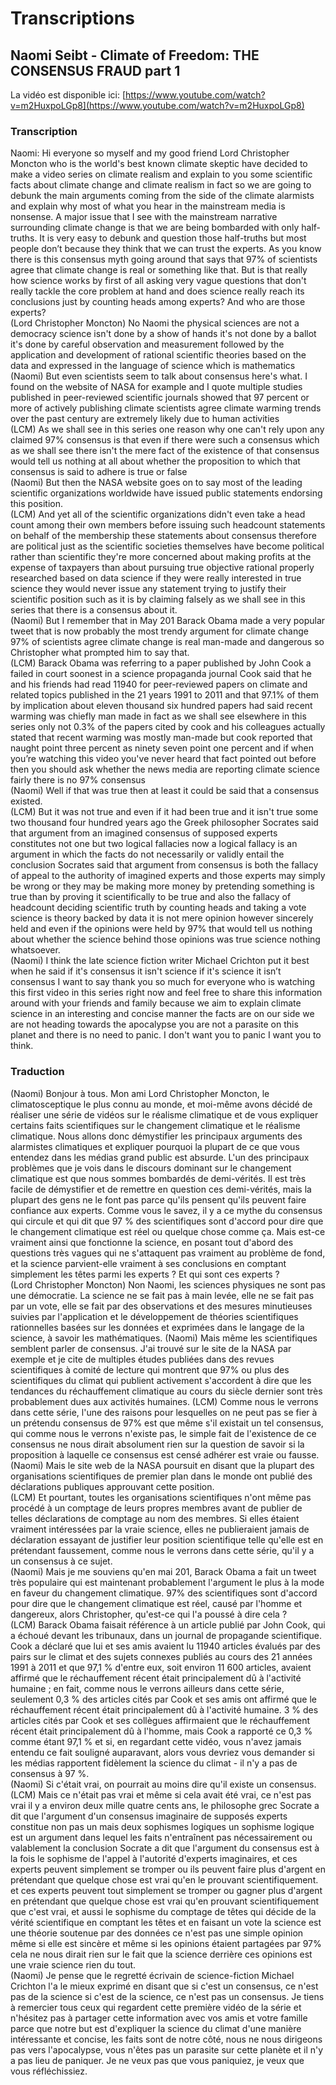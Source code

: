 # Transcriptions

## Naomi Seibt - Climate of Freedom: THE CONSENSUS FRAUD part 1

La vidéo est disponible ici: [https://www.youtube.com/watch?v=m2HuxpoLGp8](https://www.youtube.com/watch?v=m2HuxpoLGp8)


### Transcription

<div class="exemple_atelier">
<span class="exemple_text">Naomi:</span> Hi everyone so myself and my good friend Lord Christopher Moncton who is the world's best known climate skeptic have decided to make a video series on climate realism and explain to you some scientific facts about climate change and climate realism in fact so we are going to debunk the main arguments coming from the side of the climate alarmists and explain why most of what you hear in the mainstream media is nonsense.
A major issue that I see with the mainstream narrative surrounding climate change is that we are being bombarded with only half-truths. It is very easy to debunk and question those half-truths but most people don’t because they think that we can trust the experts. As you know there is this consensus myth going around that says that 97% of scientists agree that climate change is real or something like that.
But is that really how science works by first of all asking very vague questions that don't really tackle the core problem at hand and does science really reach its conclusions just by counting heads among experts? And who are those experts?
</div>

<div class="effet_atelier">
(Lord Christopher Moncton) No Naomi the physical sciences are not a democracy science isn't done by a show of hands it's not done by a ballot it's done by careful observation and measurement followed by the application and development of rational scientific theories based on the data and expressed in the language of science which is mathematics
</div>

<div class="exemple_atelier">
(Naomi) But even scientists seem to talk about consensus here's what. I found on the website of NASA for example and I quote multiple studies published in peer-reviewed scientific journals showed that 97 percent or more of actively publishing climate scientists agree climate warming trends over the past century are extremely likely due to human activities
</div>


<div class="effet_atelier">
(LCM) As we shall see in this series one reason why one can't rely upon any claimed 97% consensus is that even if there were such a consensus which as we shall see there isn't the mere fact of the existence of that consensus would tell us nothing at all about whether the proposition to which that consensus is said to adhere is true or false
</div>

<div class=exemple_atelier>
(Naomi) But then the NASA website goes on to say most of the leading scientific organizations worldwide have issued public statements endorsing this position.
</div>

<div class="effet_atelier">
(LCM) And yet all of the scientific organizations didn't even take a head count among their own members before issuing such headcount statements on behalf of the membership these statements about consensus therefore are political just as the scientific societies themselves have become political rather than scientific they're more concerned about making profits at the expense of taxpayers than about pursuing true objective rational properly researched based on data science if they were really interested in true science they would never issue any statement trying to justify their scientific position such as it is by claiming falsely as we shall see in this series that there is a consensus about it.
</div>

<div class="exemple_atelier">
(Naomi) But I remember that in May 201 Barack Obama made a very popular tweet that is now probably the most trendy argument for climate change 97% of scientists agree climate change is real man-made and dangerous so Christopher what prompted him to say that.
</div>

<div class="effet_atelier">
(LCM) Barack Obama was referring to a paper published by John Cook a failed in court soonest in a science propaganda journal Cook said that he and his friends had read 11940 for peer-reviewed papers on climate and related topics published in the 21 years 1991 to 2011 and that 97.1% of them by implication about eleven thousand six hundred papers had said recent warming was chiefly man made in fact as we shall see elsewhere in this series only not 0.3% of the papers cited by cook and his colleagues actually stated that recent warming was mostly man-made but cook reported that naught point three percent as ninety seven point one percent and if when you’re watching this video you've never heard that fact pointed out before then you should ask whether the news media are reporting climate science fairly there is no 97% consensus
</div>

<div class="exemple_atelier">
(Naomi) Well if that was true then at least it could be said that a consensus existed.
</div>

<div class="effet_atelier">
(LCM) But it was not true and even if it had been true and it isn't true some two thousand four hundred years ago the Greek philosopher Socrates said that argument from an imagined consensus of supposed experts constitutes not one but two logical fallacies now a logical fallacy is an argument in which the facts do not necessarily or validly entail the conclusion Socrates said that argument from consensus is both the fallacy of appeal to the authority of imagined experts and those experts may simply be wrong or they may be making more money by pretending something is true than by proving it scientifically to be true and also the fallacy of headcount deciding scientific truth by counting heads and taking a vote science is theory backed by data it is not mere opinion however sincerely held and even if the opinions were held by 97% that would tell us nothing about whether the science behind those opinions was true science nothing whatsoever.
</div>

<div class="exemple_atelier">
(Naomi) I think the late science fiction writer Michael Crichton put it best when he said if it's consensus it isn't science if it's science it isn’t consensus I want to say thank you so much for everyone who is watching this first video in this series right now and feel free to share this information around with your friends and family because we aim to explain climate science in an interesting and concise manner the facts are on our side we are not heading towards the apocalypse you are not a parasite on this planet and there is no need to panic.
I don't want you to panic I want you to think.
</div>

### Traduction

<div class="exemple_atelier">
(Naomi) Bonjour à tous. Mon ami Lord Christopher Moncton, le climatosceptique le plus connu au monde, et moi-même avons décidé de réaliser une série de vidéos sur le réalisme climatique et de vous expliquer certains faits scientifiques sur le changement climatique et le réalisme climatique. Nous allons donc démystifier les principaux arguments des alarmistes climatiques et expliquer pourquoi la plupart de ce que vous entendez dans les médias grand public est absurde.
L'un des principaux problèmes que je vois dans le discours dominant sur le changement climatique est que nous sommes bombardés de demi-vérités. Il est très facile de démystifier et de remettre en question ces demi-vérités, mais la plupart des gens ne le font pas parce qu'ils pensent qu'ils peuvent faire confiance aux experts. Comme vous le savez, il y a ce mythe du consensus qui circule et qui dit que 97 % des scientifiques sont d'accord pour dire que le changement climatique est réel ou quelque chose comme ça.
Mais est-ce vraiment ainsi que fonctionne la science, en posant tout d'abord des questions très vagues qui ne s'attaquent pas vraiment au problème de fond, et la science parvient-elle vraiment à ses conclusions en comptant simplement les têtes parmi les experts ? Et qui sont ces experts ?
</div>

<div class="effet_atelier">
(Lord Christopher Moncton) Non Naomi, les sciences physiques ne sont pas une démocratie. La science ne se fait pas à main levée, elle ne se fait pas par un vote, elle se fait par des observations et des mesures minutieuses suivies par l'application et le développement de théories scientifiques rationnelles basées sur les données et exprimées dans le langage de la science, à savoir les mathématiques.
(Naomi) Mais même les scientifiques semblent parler de consensus. J'ai trouvé sur le site de la NASA par exemple et je cite de multiples études publiées dans des revues scientifiques à comité de lecture qui montrent que 97% ou plus des scientifiques du climat qui publient activement s'accordent à dire que les tendances du réchauffement climatique au cours du siècle dernier sont très probablement dues aux activités humaines.
(LCM) Comme nous le verrons dans cette série, l'une des raisons pour lesquelles on ne peut pas se fier à un prétendu consensus de 97% est que même s'il existait un tel consensus, qui comme nous le verrons n'existe pas, le simple fait de l'existence de ce consensus ne nous dirait absolument rien sur la question de savoir si la proposition à laquelle ce consensus est censé adhérer est vraie ou fausse.
(Naomi) Mais le site web de la NASA poursuit en disant que la plupart des organisations scientifiques de premier plan dans le monde ont publié des déclarations publiques approuvant cette position.
</div>

<div class="exemple_atelier">
(LCM) Et pourtant, toutes les organisations scientifiques n'ont même pas procédé à un comptage de leurs propres membres avant de publier de telles déclarations de comptage au nom des membres. Si elles étaient vraiment intéressées par la vraie science, elles ne publieraient jamais de déclaration essayant de justifier leur position scientifique telle qu'elle est en prétendant faussement, comme nous le verrons dans cette série, qu'il y a un consensus à ce sujet.
</div>

<div class="effet_atelier">
(Naomi) Mais je me souviens qu'en mai 201, Barack Obama a fait un tweet très populaire qui est maintenant probablement l'argument le plus à la mode en faveur du changement climatique. 97% des scientifiques sont d'accord pour dire que le changement climatique est réel, causé par l'homme et dangereux, alors Christopher, qu'est-ce qui l'a poussé à dire cela ?
</div>

<div class="exemple_atelier">
(LCM) Barack Obama faisait référence à un article publié par John Cook, qui a échoué devant les tribunaux, dans un journal de propagande scientifique. Cook a déclaré que lui et ses amis avaient lu 11940 articles évalués par des pairs sur le climat et des sujets connexes publiés au cours des 21 années 1991 à 2011 et que 97,1 % d'entre eux, soit environ 11 600 articles, avaient affirmé que le réchauffement récent était principalement dû à l'activité humaine ; en fait, comme nous le verrons ailleurs dans cette série, seulement 0,3 % des articles cités par Cook et ses amis ont affirmé que le réchauffement récent était principalement dû à l'activité humaine. 3 % des articles cités par Cook et ses collègues affirmaient que le réchauffement récent était principalement dû à l'homme, mais Cook a rapporté ce 0,3 % comme étant 97,1 % et si, en regardant cette vidéo, vous n'avez jamais entendu ce fait souligné auparavant, alors vous devriez vous demander si les médias rapportent fidèlement la science du climat - il n'y a pas de consensus à 97 %.
</div>


<div class="effet_atelier">
(Naomi) Si c'était vrai, on pourrait au moins dire qu'il existe un consensus.
</div>

<div class="exemple_atelier">
(LCM) Mais ce n'était pas vrai et même si cela avait été vrai, ce n'est pas vrai il y a environ deux mille quatre cents ans, le philosophe grec Socrate a dit que l'argument d'un consensus imaginaire de supposés experts constitue non pas un mais deux sophismes logiques un sophisme logique est un argument dans lequel les faits n'entraînent pas nécessairement ou valablement la conclusion Socrate a dit que l'argument du consensus est à la fois le sophisme de l'appel à l'autorité d'experts imaginaires, et ces experts peuvent simplement se tromper ou ils peuvent faire plus d'argent en prétendant que quelque chose est vrai qu'en le prouvant scientifiquement. et ces experts peuvent tout simplement se tromper ou gagner plus d'argent en prétendant que quelque chose est vrai qu'en prouvant scientifiquement que c'est vrai, et aussi le sophisme du comptage de têtes qui décide de la vérité scientifique en comptant les têtes et en faisant un vote la science est une théorie soutenue par des données ce n'est pas une simple opinion même si elle est sincère et même si les opinions étaient partagées par 97% cela ne nous dirait rien sur le fait que la science derrière ces opinions est une vraie science rien du tout.
</div>

<div class="effet_atelier">
(Naomi) Je pense que le regretté écrivain de science-fiction Michael Crichton l'a le mieux exprimé en disant que si c'est un consensus, ce n'est pas de la science si c'est de la science, ce n'est pas un consensus. Je tiens à remercier tous ceux qui regardent cette première vidéo de la série et n'hésitez pas à partager cette information avec vos amis et votre famille parce que notre but est d'expliquer la science du climat d'une manière intéressante et concise, les faits sont de notre côté, nous ne nous dirigeons pas vers l'apocalypse, vous n'êtes pas un parasite sur cette planète et il n'y a pas lieu de paniquer.
Je ne veux pas que vous paniquiez, je veux que vous réfléchissiez.
</div>
